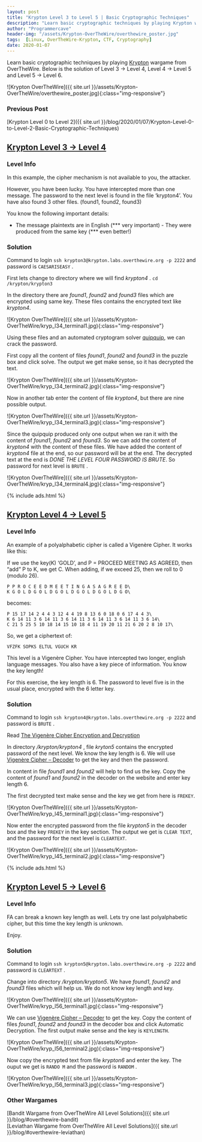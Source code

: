 ```yaml
---
layout: post
title: "Krypton Level 3 to Level 5 | Basic Cryptographic Techniques"
description: "Learn basic cryptographic techniques by playing Krypton wargame from OverTheWire. Below is the solution of Level 3 → Level 4, Level 4 → Level 5 and Level 5 → Level 6."
author: "Programmercave"
header-img: "/assets/Krypton-OverTheWire/overthewire_poster.jpg"
tags:  [Linux, OverTheWire-Krypton, CTF, Cryptography]
date: 2020-01-07
---
```


Learn basic cryptographic techniques by playing [Krypton](https://overthewire.org/wargames/krypton/) wargame from OverTheWire. Below is the solution of Level 3 → Level 4, Level 4 → Level 5 and Level 5 → Level 6.

![Krypton OverTheWire]({{ site.url }}/assets/Krypton-OverTheWire/overthewire_poster.jpg){:class="img-responsive"}

### Previous Post
[Krypton Level 0 to Level 2]({{ site.url }}/blog/2020/01/07/Krypton-Level-0-to-Level-2-Basic-Cryptographic-Techniques)

## [Krypton Level 3 → Level 4](https://overthewire.org/wargames/krypton/krypton3.html)

### Level Info

In this example, the cipher mechanism is not available to you, the attacker.

However, you have been lucky. You have intercepted more than one message. The password to the next level is found in the file ‘krypton4’. You have also found 3 other files. (found1, found2, found3)

You know the following important details:<br/>
 * The message plaintexts are in English (*** very important) - They were produced from the same key (*** even better!) 

### Solution

Command to login `ssh krypton3@krypton.labs.overthewire.org -p 2222` and password is `CAESARISEASY` .

First lets change to directory where we will find *krypton4* . `cd /krypton/krypton3`

In the directory there are *found1*, *found2* and *found3* files which are encrypted using same key. These files contains the encrypted text like *krypton4*.

![Krypton OverTheWire]({{ site.url }}/assets/Krypton-OverTheWire/kryp_l34_terminal1.jpg){:class="img-responsive"}

Using these files and an automated cryptogram solver [quipquip](https://quipqiup.com/), we can crack the password.

First copy all the content of files *found1*, *found2* and *found3* in the puzzle box and click solve. The output we get make sense, so it has decrypted the text.

![Krypton OverTheWire]({{ site.url }}/assets/Krypton-OverTheWire/kryp_l34_terminal2.jpg){:class="img-responsive"}

Now in another tab enter the content of file *krypton4*, but there are nine possible output.

![Krypton OverTheWire]({{ site.url }}/assets/Krypton-OverTheWire/kryp_l34_terminal3.jpg){:class="img-responsive"}

Since the quipquip produced only one output when we ran it with the content of *found1*, *found2* and *found3*. So we can add the content of *krypton4* with the content of these files. We have added the content of *krypton4* file at the end, so our password will be at the end. The decrypted text at the end is *DONE THE LEVEL FOUR PASSWORD IS BRUTE*. So password for next level is `BRUTE` . 

![Krypton OverTheWire]({{ site.url }}/assets/Krypton-OverTheWire/kryp_l34_terminal4.jpg){:class="img-responsive"}

{% include ads.html %}<br/>

## [Krypton Level 4 → Level 5](https://overthewire.org/wargames/krypton/krypton4.html)

### Level Info

An example of a polyalphabetic cipher is called a Vigenère Cipher. It works like this:

If we use the key(K) ‘GOLD’, and P = PROCEED MEETING AS AGREED, then “add” P to K, we get C. When adding, if we exceed 25, then we roll to 0 (modulo 26).
```
P P R O C E E D M E E T I N G A S A G R E E D\
K G O L D G O L D G O L D G O L D G O L D G O\
```

becomes:
```
P 15 17 14 2 4 4 3 12 4 4 19 8 13 6 0 18 0 6 17 4 4 3\
K 6 14 11 3 6 14 11 3 6 14 11 3 6 14 11 3 6 14 11 3 6 14\
C 21 5 25 5 10 18 14 15 10 18 4 11 19 20 11 21 6 20 2 8 10 17\
```

So, we get a ciphertext of:

`VFZFK SOPKS ELTUL VGUCH KR`

This level is a Vigenère Cipher. You have intercepted two longer, english language messages. You also have a key piece of information. You know the key length!

For this exercise, the key length is 6. The password to level five is in the usual place, encrypted with the 6 letter key.

### Solution

Command to login `ssh krypton4@krypton.labs.overthewire.org -p 2222` and password is `BRUTE` .

Read [The Vigenère Cipher Encryption and Decryption](https://pages.mtu.edu/~shene/NSF-4/Tutorial/VIG/Vig-Base.html)

In directory */krypton/krypton4* , file *kryton5* contains the encrypted password of the next level. We know the key length is 6. We will use [Vigenère Cipher – Decoder](https://www.dcode.fr/vigenere-cipher) to get the key and then the password.

In content in file *found1* and *found2* will help to find us the key. Copy the content of *found1* and *found2* in the decoder on the website and enter key length 6.

The first decrypted text make sense and the key we get from here is `FREKEY`. 

![Krypton OverTheWire]({{ site.url }}/assets/Krypton-OverTheWire/kryp_l45_terminal1.jpg){:class="img-responsive"}

Now enter the encrypted password from the file *krypton5* in the decoder box and the key `FREKEY` in the key section. The output we get is `CLEAR TEXT`, and the password for the next level is `CLEARTEXT`.

![Krypton OverTheWire]({{ site.url }}/assets/Krypton-OverTheWire/kryp_l45_terminal2.jpg){:class="img-responsive"}

{% include ads.html %}<br/>

## [Krypton Level 5 → Level 6](https://overthewire.org/wargames/krypton/krypton5.html)

### Level Info

FA can break a known key length as well. Lets try one last polyalphabetic cipher, but this time the key length is unknown.

Enjoy.

### Solution

Command to login `ssh krypton5@krypton.labs.overthewire.org -p 2222` and password is `CLEARTEXT` .

Change into directory */krypton/krypton5*. We have *found1*, *found2* and *found3* files which will help us. We do not know key length and key.

![Krypton OverTheWire]({{ site.url }}/assets/Krypton-OverTheWire/kryp_l56_terminal1.jpg){:class="img-responsive"}

We can use [Vigenère Cipher – Decoder](https://www.dcode.fr/vigenere-cipher) to get the key. Copy the content of files *found1*, *found2* and *found3* in the decoder box and click Automatic Decryption. The first output make sense and the key is `KEYLENGTH`.

![Krypton OverTheWire]({{ site.url }}/assets/Krypton-OverTheWire/kryp_l56_terminal2.jpg){:class="img-responsive"}

Now copy the encrypted text from file *krypton6* and enter the key. The ouput we get is `RANDO M` and the password is `RANDOM` .

![Krypton OverTheWire]({{ site.url }}/assets/Krypton-OverTheWire/kryp_l56_terminal3.jpg){:class="img-responsive"}

### Other Wargames
[Bandit Wargame from OverTheWire All Level Solutions]({{ site.url }}/blog/#overthewire-bandit)<br/>
[Leviathan Wargame from OverTheWire All Level Solutions]({{ site.url }}/blog/#overthewire-leviathan)<br/> 

